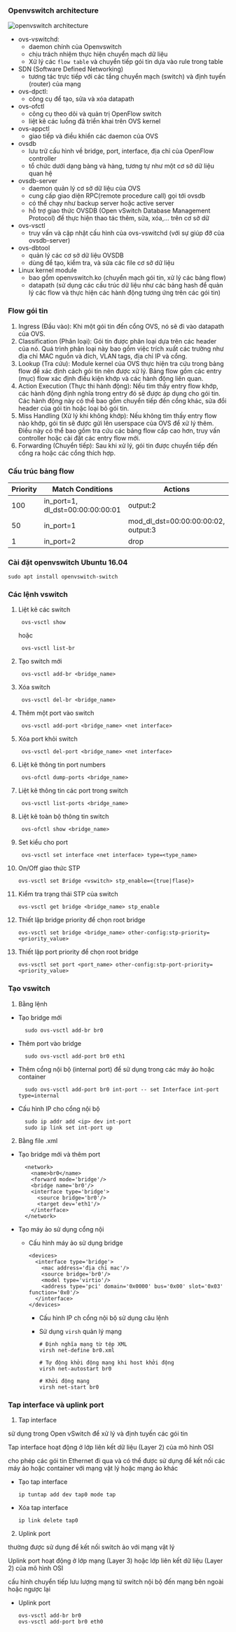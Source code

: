 ### Openvswitch architecture

![openvswitch architecture](pictures/openvswitch.jpg)

+ ovs-vswitchd:
  - daemon chính của Openvswitch
  - chịu trách nhiệm thực hiện chuyển mạch dữ liệu
  - Xử lý các `flow table` và chuyển tiếp gói tin dựa vào rule trong table
+ SDN (Software Defined Networking)
  - tương tác trực tiếp với các tầng chuyển mạch (switch) và định tuyến (router) của mạng
+ ovs-dpctl:
  - công cụ để tạo, sửa và xóa datapath
+ ovs-ofctl
  - công cụ theo dõi và quản trị OpenFlow switch
  - liệt kê các luồng đã triển khai trên OVS kernel
+ ovs-appctl
  - giao tiếp và điều khiển các daemon của OVS
+ ovsdb
  - lưu trữ cấu hình về bridge, port, interface, địa chỉ của OpenFlow controller
  - tổ chức dưới dạng bảng và hàng, tương tự như một cơ sở dữ liệu quan hệ
+ ovsdb-server
  - daemon quản lý cơ sở dữ liệu của OVS
  - cung cấp giao diện RPC(remote procedure call) gọi tới ovsdb
  - có thể chạy như backup server hoặc active server
  - hỗ trợ giao thức OVSDB (Open vSwitch Database Management Protocol) để thực hiện thao tác thêm, sửa, xóa,... trên cơ sở dữ 
+ ovs-vsctl
  - truy vấn và cập nhật cấu hình của ovs-vswitchd (với sự giúp đỡ của ovsdb-server)
+ ovs-dbtool
  - quản lý các cơ sở dữ liệu OVSDB
  - dùng để tạo, kiểm tra, và sửa các file cơ sở dữ liệu
+ Linux kernel module
  - bao gồm openvswitch.ko (chuyển mạch gói tin, xử lý các bảng flow) 
  - datapath (sử dụng các cấu trúc dữ liệu như các bảng hash để quản lý các flow và thực hiện các hành động tương ứng trên các gói tin)

### Flow gói tin 

1. Ingress (Đầu vào): Khi một gói tin đến cổng OVS, nó sẽ đi vào datapath của OVS.
2. Classification (Phân loại): Gói tin được phân loại dựa trên các header của nó. Quá trình phân loại này bao gồm việc trích xuất các trường như địa chỉ MAC nguồn và đích, VLAN tags, địa chỉ IP và cổng.
3. Lookup (Tra cứu): Module kernel của OVS thực hiện tra cứu trong bảng flow để xác định cách gói tin nên được xử lý. Bảng flow gồm các entry (mục) flow xác định điều kiện khớp và các hành động liên quan.
4. Action Execution (Thực thi hành động): Nếu tìm thấy entry flow khớp, các hành động định nghĩa trong entry đó sẽ được áp dụng cho gói tin. Các hành động này có thể bao gồm chuyển tiếp đến cổng khác, sửa đổi header của gói tin hoặc loại bỏ gói tin.
5. Miss Handling (Xử lý khi không khớp): Nếu không tìm thấy entry flow nào khớp, gói tin sẽ được gửi lên userspace của OVS để xử lý thêm. Điều này có thể bao gồm tra cứu các bảng flow cấp cao hơn, truy vấn controller hoặc cài đặt các entry flow mới.
6. Forwarding (Chuyển tiếp): Sau khi xử lý, gói tin được chuyển tiếp đến cổng ra hoặc các cổng thích hợp.

### Cấu trúc bảng flow

| Priority | Match Conditions | Actions |
| -------- | ---------------- | ------- |
| 100      | in_port=1, dl_dst=00:00:00:00:01 | output:2 |
| 50      | in_port=1 | mod_dl_dst=00:00:00:00:02, output:3 |
| 1     | in_port=2 | drop |

### Cài đặt openvswitch Ubuntu 16.04

    sudo apt install openvswitch-switch

### Các lệnh vswitch

1. Liệt kê các switch

        ovs-vsctl show
   hoặc

        ovs-vsctl list-br

2. Tạo switch mới

        ovs-vsctl add-br <bridge_name>

3. Xóa switch

        ovs-vsctl del-br <bridge_name>

4. Thêm một port vào switch

        ovs-vsctl add-port <bridge_name> <net interface>

5. Xóa port khỏi switch

        ovs-vsctl del-port <bridge_name> <net interface>

6. Liệt kê thông tin port numbers

        ovs-ofctl dump-ports <bridge_name>

7. Liệt kê thông tin các port trong switch

        ovs-vsctl list-ports <bridge_name>

8. Liệt kê toàn bộ thông tin switch

        ovs-ofctl show <bridge_name>

9. Set kiểu cho port

        ovs-vsctl set interface <net interface> type=<type_name>

10. On/Off giao thức STP

        ovs-vsctl set Bridge <vswitch> stp_enable=<{true|flase}>

11. Kiểm tra trạng thái STP của switch

        ovs-vsctl get bridge <bridge_name> stp_enable

12. Thiết lập bridge priority để chọn root bridge

        ovs-vsctl set bridge <bridge_name> other-config:stp-priority=<priority_value>

13. Thiết lập port priority để chọn root bridge

        ovs-vsctl set port <port_name> other-config:stp-port-priority=<priority_value>

### Tạo vswitch

1. Bằng lệnh

+ Tạo bridge mới

        sudo ovs-vsctl add-br br0

+ Thêm port vào bridge

        sudo ovs-vsctl add-port br0 eth1

+ Thêm cổng nội bộ (internal port) để sử dụng trong các máy ảo hoặc container

        sudo ovs-vsctl add-port br0 int-port -- set Interface int-port type=internal

+ Cấu hình IP cho cổng nội bộ

        sudo ip addr add <ip> dev int-port
        sudo ip link set int-port up

2. Bằng file .xml

+ Tạo bridge mới và thêm port

        <network>
          <name>br0</name>
          <forward mode='bridge'/>
          <bridge name='br0'/>
          <interface type='bridge'>
            <source bridge='br0'/>
            <target dev='eth1'/>
          </interface>
        </network>

+ Tạo máy ảo sử dụng cổng nội
  - Cấu hình máy ảo sử dụng bridge

        <devices>
          <interface type='bridge'>
            <mac address='địa chỉ mac'/>
            <source bridge='br0'/>
            <model type='virtio'/>
            <address type='pci' domain='0x0000' bus='0x00' slot='0x03' function='0x0'/>
          </interface>
        </devices>
    - Cấu hình IP ch cổng nội bộ sử dụng câu lệnh
    - Sử dụng `virsh` quản lý mạng

          # Định nghĩa mạng từ tệp XML
          virsh net-define br0.xml

          # Tự động khởi động mạng khi host khởi động
          virsh net-autostart br0

          # Khởi động mạng
          virsh net-start br0

### Tap interface và uplink port

1. Tap interface

sử dụng trong Open vSwitch để xử lý và định tuyến các gói tin

Tap interface hoạt động ở lớp liên kết dữ liệu (Layer 2) của mô hình OSI

cho phép các gói tin Ethernet đi qua và có thể được sử dụng để kết nối các máy ảo hoặc container với mạng vật lý hoặc mạng ảo khác

+ Tạo tap interface
  
      ip tuntap add dev tap0 mode tap

+ Xóa tap interface

      ip link delete tap0
2. Uplink port

thường được sử dụng để kết nối switch ảo với mạng vật lý

Uplink port hoạt động ở lớp mạng (Layer 3) hoặc lớp liên kết dữ liệu (Layer 2) của mô hình OSI

cấu hình chuyển tiếp lưu lượng mạng từ switch nội bộ đến mạng bên ngoài hoặc ngược lại

+ Uplink port

      ovs-vsctl add-br br0
      ovs-vsctl add-port br0 eth0
